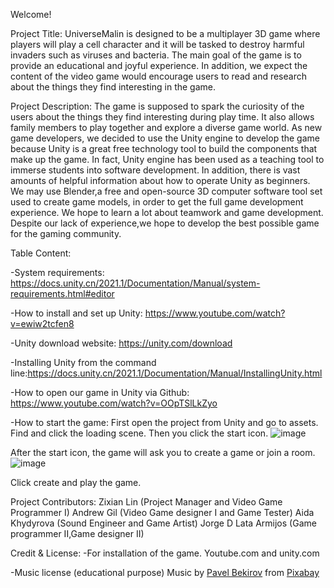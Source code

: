 Welcome!

Project Title: UniverseMalin is designed to be a multiplayer 3D game where players will play a cell character and it will be tasked to destroy harmful invaders such as viruses and bacteria. The main goal of the game is to provide an educational and  joyful experience. In addition, we expect the content of the video game would encourage users to read and research about the things they find interesting in the game. 

Project Description: The game is supposed to spark the curiosity of the users about the things they find interesting during play time. It also allows family members to play together and explore a diverse game world. As new game developers, we decided to use the Unity engine to develop the game because Unity is a great free technology tool to build the components that make up the game. In fact, Unity engine has been used as a teaching tool to immerse students into software development. In addition, there is vast amounts of helpful information about how to operate Unity as beginners. We may use Blender,a free and open-source 3D computer software tool set used to create game models, in order to get the full game development experience. We hope to learn a lot about teamwork and game development. Despite our lack of experience,we hope to develop the best possible game for the gaming community. 

Table Content:


-System requirements: https://docs.unity.cn/2021.1/Documentation/Manual/system-requirements.html#editor

-How to install and set up Unity: https://www.youtube.com/watch?v=ewiw2tcfen8

-Unity download website:  https://unity.com/download

-Installing Unity from the command line:https://docs.unity.cn/2021.1/Documentation/Manual/InstallingUnity.html

-How to open our game in Unity via Github: https://www.youtube.com/watch?v=OOpTSlLkZyo

-How to start the game: First open the project from Unity and go to assets. Find and click the loading scene. Then you click the start icon.
![image](https://github.com/Kazuto1120/chocohippo/assets/57959207/94096ead-e1b3-4a4d-a4b8-434036a4e68d)





After the start icon, the game will ask you to create a game or join a room.
![image](https://github.com/Kazuto1120/chocohippo/assets/57959207/fd747e49-f1cc-433a-8431-80279bb9fefc)


Click create and play the game.


Project Contributors:
Zixian Lin (Project Manager and Video Game Programmer I)
Andrew Gil (Video Game designer I and Game Tester)
Aida Khydyrova (Sound Engineer and Game Artist)
Jorge D Lata Armijos (Game programmer II,Game designer II)

Credit & License:
-For installation of the game.
Youtube.com and unity.com

-Music license (educational purpose)
Music by <a href="https://pixabay.com/users/paulyudin-27739282/?utm_source=link-attribution&utm_medium=referral&utm_campaign=music&utm_content=157045">Pavel Bekirov</a> from <a href="https://pixabay.com//?utm_source=link-attribution&utm_medium=referral&utm_campaign=music&utm_content=157045">Pixabay</a>
